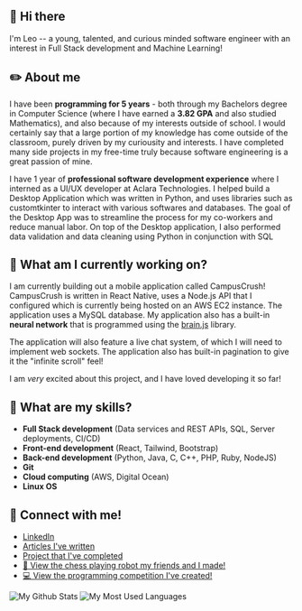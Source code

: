## 👋 Hi there  

I'm Leo -- a young, talented, and curious minded software engineer with an interest in Full Stack development and Machine Learning!

## ✏️ About me

I have been **programming for 5 years** - both through my Bachelors degree in Computer Science (where I have earned a **3.82 GPA** and also studied Mathematics), and also because of my interests outside of school. I would certainly say that a large portion of my knowledge has come outside of the classroom, purely driven by my curiousity and interests. I have completed many side projects in my free-time truly because software engineering is a great passion of mine.

I have 1 year of **professional software development experience** where I interned as a UI/UX developer at Aclara Technologies. I helped build a Desktop Application which was written in Python, and uses libraries such as customtkinter to interact with various softwares and databases. The goal of the Desktop App was to streamline the process for my co-workers and reduce manual labor. On top of the Desktop application, I also performed data validation and data cleaning using Python in conjunction with SQL

## 🚀 What am I currently working on?

I am currently building out a mobile application called CampusCrush! CampusCrush is written in React Native, uses a Node.js API that I configured which is currently being hosted on an AWS EC2 instance. The application uses a MySQL database. My application also has a built-in **neural network** that is programmed using the [brain.js](https://brain.js.org/#/) library. 

The application will also feature a live chat system, of which I will need to implement web sockets. The application also has built-in pagination to give it the "infinite scroll" feel!

I am *very* excited about this project, and I have loved developing it so far! 

## 🔎 What are my skills?

* **Full Stack development** (Data services and REST APIs, SQL, Server deployments, CI/CD)
* **Front-end development** (React, Tailwind, Bootstrap)
* **Back-end development** (Python, Java, C, C++, PHP, Ruby, NodeJS)
* **Git**
* **Cloud computing** (AWS, Digital Ocean)
* **Linux OS**

## 🤝 Connect with me!

* [LinkedIn](https://www.linkedin.com/in/leo-carten-925535195/)
* [Articles I've written](https://www.linkedin.com/in/leo-carten-925535195/recent-activity/articles/)
* [Project that I've completed](https://www.linkedin.com/in/leo-carten-925535195/details/projects/)
* [🚀 View the chess playing robot my friends and I made!](https://www.youtube.com/watch?v=Yjk6EQus9sY)
* [💻 View the programming competition I've created!](https://turing.plymouth.edu/~lmc1076/)


![My Github Stats](https://github-readme-stats.vercel.app/api?username=leocarten&theme=vue&show_icons=true)
![My Most Used Languages](https://github-readme-stats.vercel.app/api/top-langs/?username=leocarten&layout=compact&theme=vue&show_icons=true)

